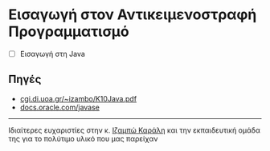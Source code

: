 # Εισαγωγή στον Αντικειμενοστραφή Προγραμματισμό

- [ ] Εισαγωγή στη Java


## Πηγές
* [cgi.di.uoa.gr/~izambo/K10Java.pdf](https://cgi.di.uoa.gr/~izambo/K10Java.pdf)
* [docs.oracle.com/javase](https://docs.oracle.com/javase/tutorial/java/index.html)


---

Ιδιαίτερες ευχαριστίες στην κ. [Ιζαμπώ Καράλη](https://cgi.di.uoa.gr/~izambo/GR.html) και την εκπαιδευτική ομάδα της για το πολύτιμο υλικό που μας παρείχαν
